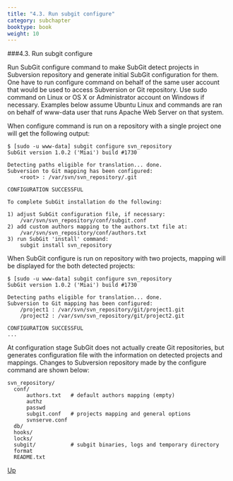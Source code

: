 ```yaml
---
title: "4.3. Run subgit configure"
category: subchapter
booktype: book
weight: 10
---
```

###4.3. Run subgit configure

Run SubGit configure command to make SubGit detect projects in Subversion repository and generate initial SubGit configuration for them. One have to run configure command on behalf of the same user account that would be used to access Subversion or Git repository. Use sudo command on Linux or OS X or Administrator account on Windows if necessary. Examples below assume Ubuntu Linux and commands are ran on behalf of www-data user that runs Apache Web Server on that system.

When configure command is run on a repository with a single project one will get the following output:

    $ [sudo -u www-data] subgit configure svn_repository
    SubGit version 1.0.2 ('Miai') build #1730

    Detecting paths eligible for translation... done.
    Subversion to Git mapping has been configured:
        <root> : /var/svn/svn_repository/.git

    CONFIGURATION SUCCESSFUL

    To complete SubGit installation do the following:

    1) adjust SubGit configuration file, if necessary:
        /var/svn/svn_repository/conf/subgit.conf
    2) add custom authors mapping to the authors.txt file at:
        /var/svn/svn_repository/conf/authors.txt
    3) run SubGit 'install' command:
        subgit install svn_repository

When SubGit configure is run on repository with two projects, mapping will be displayed for the both detected projects:

    $ [sudo -u www-data] subgit configure svn_repository
    SubGit version 1.0.2 ('Miai') build #1730

    Detecting paths eligible for translation... done.
    Subversion to Git mapping has been configured:
        /project1 : /var/svn/svn_repository/git/project1.git
        /project2 : /var/svn/svn_repository/git/project2.git

    CONFIGURATION SUCCESSFUL
    ...

At configuration stage SubGit does not actually create Git repositories, but generates configuration file with the information on detected projects and mappings. Changes to Subversion repository made by the configure command are shown below:

    svn_repository/
      conf/
          authors.txt   # default authors mapping (empty)
          authz
          passwd
          subgit.conf   # projects mapping and general options
          svnserve.conf
      db/
      hooks/
      locks/
      subgit/           # subgit binaries, logs and temporary directory
      format
      README.txt

[Up](#up)